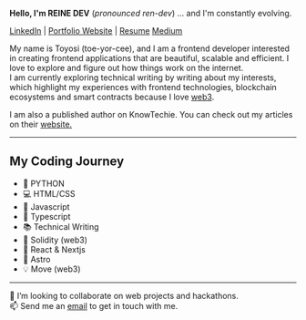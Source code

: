 **Hello, I'm REINE DEV** (*pronounced ren-dev*) ... and I'm constantly evolving.

  <a href="https://www.linkedin.com/in/toyosi-odukale/">LinkedIn</a> | 
  <a href="https://reine.dev/">Portfolio Website</a> |
  <a href="https://docs.google.com/document/d/1xbVU9uvKDhXHd8XufCLbODeiXycCKRjI/edit?usp=sharing&ouid=116893098797010002643&rtpof=true&sd=true" >Resume</a>
  <a href="https://medium.com/@reinetoyosii"> Medium</a>
  
My name is Toyosi (toe-yor-cee), and I am a frontend developer interested in creating frontend applications that are beautiful, scalable and efficient. I love to explore and figure out how things work on the internet. 
<br/>
I am currently exploring technical writing by writing about my interests, which highlight my experiences with frontend technologies, blockchain ecosystems and smart contracts because I love <a href="https://reine.hashnode.dev/what-is-web3-an-introduction-to-the-decentralized-web">web3</a>.

I am also a published author on KnowTechie. You can check out my articles on their <a href="https://knowtechie.com/author/reine-dev/"> website.</a> 

---

## My Coding Journey
- 🐍 PYTHON
- 💻 HTML/CSS
- 🧠 Javascript
- 💎 Typescript
- 📚 Technical Writing
- 🌟 Solidity (web3)
- 📱 React & Nextjs
- 🚀 Astro
- 💡 Move (web3)

---
👯 I’m looking to collaborate on web projects and hackathons.
<br/>
📫 Send me an [email](mailto:reinetoyosii@gmail.com) to get in touch with me.


<!---
Rei-ne/Rei-ne is a ✨ special ✨ repository because its `README.md` (this file) appears on your GitHub profile.
You can click the Preview link to take a look at your changes.
--->
